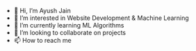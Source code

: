 - 👋 Hi, I’m Ayush Jain
- 👀 I’m interested in Website Development & Machine Learning
- 🌱 I’m currently learning ML Algorithms
- 💞️ I’m looking to collaborate on projects
- 📫 How to reach me 

<!---
ayush14189/ayush14189 is a ✨ special ✨ repository because its `README.md` (this file) appears on your GitHub profile.
You can click the Preview link to take a look at your changes.
--->
